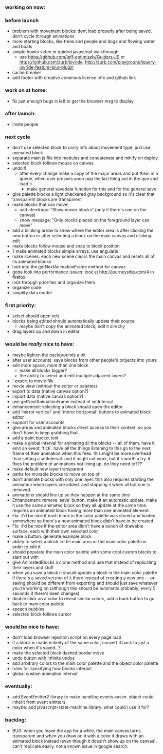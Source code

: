 ### working on now:


### before launch
- problem with movement blocks: dont load properly after being saved, don't cycle through animations
- more starting blocks, like trees and people and dogs and flowing water and boats
- simple howto video or guided javascript walkthrough
  - use https://github.com/jeff-optimizely/Guiders-JS or https://github.com/zurb/joyride, http://zurb.com/playground/jquery-joyride-feature-tour-plugin
- cache breaker
- add footer with creative commons license info and github link

### work on at home:
- fix just enough bugs in ie8 to get the browser msg to display


### after launch:
- invite people

### next cycle
- don't use selected block to carry info about movement type, just use animated block
- separate main js file into modules and concatenate and minify on deploy
- selected block follows mouse on canvas
- undo!!!
  - after every change make a copy of the major areas and put them in a queue, when user presses undo pop the last thing put in the que and load it
    - make general savedata function for this and for the general save
- give palette blocks a light checkered gray background so it's clear that transparent blocks are transparent
- make blocks that can move!
  - add checkbox: "Show mover blocks" (only if there's one on the canvas)
  - show message: "Only blocks placed on the foreground layer can move"
- add a blinking arrow to show where the editor area is after clicking the new button or after selecting a block on the main canvas and clicking edit
- make blocks follow mouse and snap to block position
- ? make animated blocks simple arrays, use angularjs
- make scenes: each new scene clears the main canvas and resets all of its animated blocks
- look into the getNextAnimationFrame method for canvas
- gotta look into performance issues: look at http://journeyship.com/4 in firefox
- look through priorities and organize them
- organize code
- simplify data model

### first priority:
- select should open edit
- blocks being edited should automatically update their source
  - maybe don't copy the animated block, edit it directly
- drag layers up and down in editor

### would be *really* nice to have:
- maybe lighten the backgrounds a bit
- after user accounts: save blocks from other people's projects into yours
- edit more space, more than one block
  - make all blocks bigger?
  - the ability to select and edit multiple adjacent layers?
- ! export to movie file
- movie view (without the editor or palettes)
- export to data (native canvas option?)
- import data (native canvas option?)
- use getNextAnimationFrame instead of setInterval
- enhancement: selecting a block should open the editor
- add 'mirror vertical' and 'mirror horizontal' buttons to animated block editor
- support for user accounts
- give areas and animated blocks direct access to their context, so you don't have to keep grabbing that.
- add a paint bucket tool
- make a global interval for animating all the blocks -- all of them. have it emit an event: 'tick'. have all the things listening to this go to the next frame of their animation when this fires. this might be more overhead than setting a setInterval. and it might not work, but it's worth a try. it fixes the problem of animations not lining up. do they need to???
- make default new layer transparent
- paths for movable blocks to move on top of
- don't animate blocks with only one layer. this also requires starting the animation when layers are added. and stopping it when all but one is removed.
- animations should line up so they happen at the same time
- Enhancement: remove 'save' button, make it an automatic update, make it use the same animated block so they all update at the same time. requires an animated block having more than one animated element.
- Fix: it'd be nice if each block in the color palette was stored and loaded somewhere so there's a new animated block didn't have to be created
- Fix: it'd be nice if the editor area didn't have a bunch of drawable surface, each with their own selected color
- make a button: generate example block
- ability to select a block in the main area or the main color palette in order to edit it
- should populate the main color palette with some cool custom blocks to start out with
- give AnimatedBlocks a clone method and use that instead of replicating their layers and stuff
- when you save a block it should update a block in the main color palette if there's a saved version of it there instead of creating a new one -- or saving should be different from exporting and should just save whatever you're working on (although this should be automatic probably, every 5 seconds if there's been changes)
- double click on a color to reveal similar colors, add a back button to go back to main color palette
- speech bubbles
- selected block follows cursor

### would be nice to have:
- don't load browser rejection script on every page load
- if a block is made entirely of the same color, convert it back to just a color when it's saved...?
- make the selected block dashed border move
- undo button with infinite undos
- add arbitrary colors to the main color palette and the object color palette
- rules for specifying how blocks interact
- global custom animation interval

### eventually:
- add EventEmitter2 library to make handling events easier. object could inherit from event emitters.
- maybe: add javascript-state-machine library. what could i use it for?

### backlog:
- BUG: when you leave the app for a while, the main canvas turns transparent and when you draw on it with a color it draws with an animated block instead (even though it doesn't show up on the canvas). can't replicate easily. not a known issue in google search.








